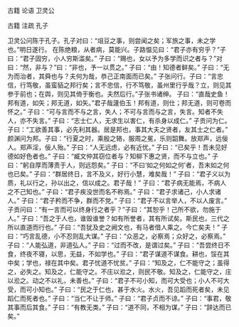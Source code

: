  
 古籍 论语 卫灵公 
 
 
 
 
 
 古籍 注疏 
 孔子 
 

卫灵公问陈于孔子。孔子对曰：“俎豆之事，则尝闻之矣；军旅之事，未之学也。”明日遂行。
在陈绝粮，从者病，莫能兴。子路愠见曰：“君子亦有穷乎？”子曰：“君子固穷，小人穷斯滥矣。”
子曰：“赐也，女以予为多学而识之者与？”对曰：“然，非与？”曰：“非也，予一以贯之。”
子曰：“由！知德者鲜矣。”
子曰：“无为而治者，其舜也与？夫何为哉，恭己正南面而已矣。”
子张问行。子曰：“言忠信，行笃敬，虽蛮貊之邦行矣；言不忠信，行不笃敬，虽州里行乎哉？立，则见其参于前也；在舆，则见其倚于衡也。夫然后行。”子张书诸绅。
子曰：“直哉史鱼！邦有道，如矢；邦无道，如矢。”君子哉蘧伯玉！邦有道，则仕；邦无道，则可卷而怀之。”
子曰：“可与言而不与之言，失人；不可与言而与之言，失言。知者不失人，亦不失言。”
子曰：“志士仁人，无求生以害仁，有杀身以成仁。”
子贡问为仁。子曰：“工欲善其事，必先利其器。居是邦也，事其大夫之贤者，友其士之仁者。”
颜渊问为邦。子曰：“行夏之时，乘殷之辂，服周之冕，乐则韶舞。放郑声，远佞人。郑声淫，佞人殆。”
子曰：“人无远虑，必有近忧。”
子曰：“已矣乎！吾未见好德如好色者也。”
子曰：“臧文仲其窃位者与？知柳下惠之贤，而不与立也。”
子曰：“躬自厚而薄责于人，则远怨矣。”
子曰：“不曰‘如之何如之何’者，吾末如之何也已矣。”
子曰：“群居终日，言不及义，好行小慧，难矣哉！”
子曰：“君子义以为质，礼以行之，孙以出之，信以成之。君子哉！”
子曰：“君子病无能焉，不病人之不己知也。”
子曰：“君子疾没世而名不称焉。”
子曰：“君子求诸己，小人求诸人。”
子曰：“君子矜而不争，群而不党。”
子曰：“君子不以言举人，不以人废言。”
子贡问曰：“有一言而可以终身行之者乎？”子曰：“其恕乎！己所不欲，勿施于人。”
子曰：“吾之于人也，谁毁谁誉？如有所誉者，其有所试矣。斯民也，三代之所以直道而行也。”
子曰：“吾犹及史之阙文也，有马者借人乘之。今亡矣夫！”
子曰：“巧言乱德，小不忍则乱大谋。”
子曰：“众恶之，必察焉；众好之，必察焉。”
子曰：“人能弘道，非道弘人。”
子曰：“过而不改，是谓过矣。”
子曰：“吾尝终日不食，终夜不寝，以思，无益，不如学也。”
子曰：“君子谋道不谋食。耕也，馁在其中矣；学也，禄在其中矣。君子忧道不忧贫。”
子曰：“知及之，仁不能守之；虽得之，必失之。知及之，仁能守之。不庄以涖之，则民不敬。知及之，仁能守之，庄以涖之。动之不以礼，未善也。”
子曰：“君子不可小知，而可大受也；小人不可大受，而可小知也。”
子曰：“民之于仁也，甚于水火。水火，吾见蹈而死者矣，未见蹈仁而死者也。”
子曰：“当仁不让于师。”
子曰：“君子贞而不谅。”
子曰：“事君，敬其事而后其食。”
子曰：“有教无类。”
子曰：“道不同，不相为谋。”
子曰：“辞达而已矣。”
